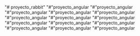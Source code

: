 "# proyecto_rabbit" 
"#"proyecto_angular 
"#"proyecto_angular 
"#"proyecto_angular 
"#"proyecto_angular 
"#"proyecto_angular 
"#"proyecto_angular 
"#"proyecto_angular 
"#"proyecto_angular 
"#"proyecto_angular 
"#"proyecto_angular 
"#"proyecto_angular 
"#"proyecto_angular 
"#"proyecto_angular 
"#"proyecto_angular 

